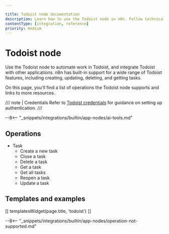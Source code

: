 ```yaml
---

title: Todoist node documentation
description: Learn how to use the Todoist node in n8n. Follow technical documentation to integrate Todoist node into your workflows.
contentType: [integration, reference]
priority: medium
---
```


# Todoist node

Use the Todoist node to automate work in Todoist, and integrate Todoist with other applications. n8n has built-in support for a wide range of Todoist features, including creating, updating, deleting, and getting tasks. 

On this page, you'll find a list of operations the Todoist node supports and links to more resources.

/// note | Credentials
Refer to [Todoist credentials](/integrations/builtin/credentials/todoist.md) for guidance on setting up authentication. 
///

--8<-- "_snippets/integrations/builtin/app-nodes/ai-tools.md"

## Operations

* Task
    * Create a new task
    * Close a task
    * Delete a task
    * Get a task
    * Get all tasks
    * Reopen a task
    * Update a task

## Templates and examples

<!-- see https://www.notion.so/n8n/Pull-in-templates-for-the-integrations-pages-37c716837b804d30a33b47475f6e3780 -->
[[ templatesWidget(page.title, 'todoist') ]]

--8<-- "_snippets/integrations/builtin/app-nodes/operation-not-supported.md"
